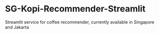 # SG-Kopi-Recommender-Streamlit
Streamlit service for coffee recommender, currently available in Singapore and Jakarta
